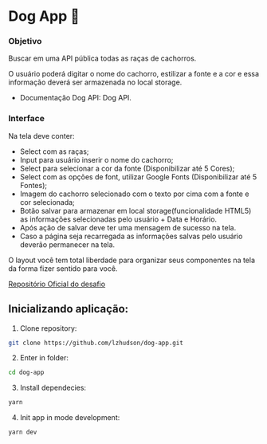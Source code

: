 # Dog App 🐾

### Objetivo
Buscar em uma API pública todas as raças de cachorros.

O usuário poderá digitar o nome do cachorro, estilizar a fonte e a cor e essa informação deverá ser armazenada no local storage.

- Documentação Dog API: Dog API.

### Interface
Na tela deve conter:

- Select com as raças;
- Input para usuário inserir o nome do cachorro;
- Select para selecionar a cor da fonte (Disponibilizar até 5 Cores);
- Select com as opções de font, utilizar Google Fonts (Disponibilizar até 5 Fontes);
- Imagem do cachorro selecionado com o texto por cima com a fonte e cor selecionada;
- Botão salvar para armazenar em local storage(funcionalidade HTML5) as informações selecionadas pelo usuário + Data e Horário.
- Após ação de salvar deve ter uma mensagem de sucesso na tela.
- Caso a página seja recarregada as informações salvas pelo usuário deverão permanecer na tela.

O layout você tem total liberdade para organizar seus componentes na tela da forma fizer sentido para você.

[Repositório Oficial do desafio](https://github.com/enext-wpp/challenges/tree/master/challenge-two)

## Inicializando aplicação:
1. Clone repository:
```bash 
git clone https://github.com/lzhudson/dog-app.git
```
2. Enter in folder:
```bash
cd dog-app
```
3. Install dependecies:
```bash
yarn
```
4. Init app in mode development:
```bash
yarn dev
```
